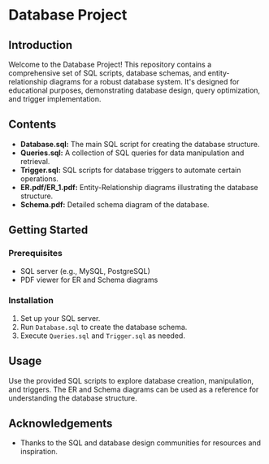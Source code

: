 # Database Project

## Introduction
Welcome to the Database Project! This repository contains a comprehensive set of SQL scripts, database schemas, and entity-relationship diagrams for a robust database system. It's designed for educational purposes, demonstrating database design, query optimization, and trigger implementation.

## Contents
- **Database.sql:** The main SQL script for creating the database structure.
- **Queries.sql:** A collection of SQL queries for data manipulation and retrieval.
- **Trigger.sql:** SQL scripts for database triggers to automate certain operations.
- **ER.pdf/ER_1.pdf:** Entity-Relationship diagrams illustrating the database structure.
- **Schema.pdf:** Detailed schema diagram of the database.

## Getting Started
### Prerequisites
- SQL server (e.g., MySQL, PostgreSQL)
- PDF viewer for ER and Schema diagrams

### Installation
1. Set up your SQL server.
2. Run `Database.sql` to create the database schema.
3. Execute `Queries.sql` and `Trigger.sql` as needed.

## Usage
Use the provided SQL scripts to explore database creation, manipulation, and triggers. The ER and Schema diagrams can be used as a reference for understanding the database structure.

## Acknowledgements
- Thanks to the SQL and database design communities for resources and inspiration.
